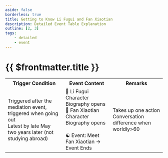 ```yaml
---
aside: false
borderless: true
title: Getting to Know Li Fugui and Fan Xiaotian
description: Detailed Event Table Explanation
outline: [2, 3]
tags:
    - detailed
    - event
---
```


# {{ $frontmatter.title }}

<Table class="timeline-table">
    <tr class="timeline-header">
        <th>Trigger Condition</th>
        <th>Event Content</th>
        <th>Remarks</th>
    </tr>
	<tr>
		<td>
			Triggered after the mediation event, triggered when going out<br>
			Latest by late May two years later (not studying abroad)<br>
		</td>
		<td>
			📖 Li Fugui Character Biography opens<br>
			📖 Fan Xiaotian Character Biography opens<br>
			<br>
			<span title="Fan Xiaotian+1">☯ Event: Meet Fan Xiaotian → Event Ends</span> <br>
		</td>
		<td>
			Takes up one action <br>
			Conversation difference when worldly>60 <br>
		</td>
	</tr>
</table>